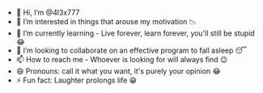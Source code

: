 - 👋 Hi, I’m @4l3x777
- 👀 I’m interested in things that arouse my motivation 📉
- 🌱 I’m currently learning  - Live forever, learn forever, you'll still be stupid 😂
- 💞️ I’m looking to collaborate on an effective program to fall asleep 😴
- 📫 How to reach me - Whoever is looking for will always find 😉
- 😄 Pronouns: call it what you want, it's purely your opinion 😂
- ⚡ Fun fact: Laughter prolongs life 😁

<!---
4l3x777/4l3x777 is a ✨ special ✨ repository because its `README.md` (this file) appears on your GitHub profile.
You can click the Preview link to take a look at your changes.
--->
